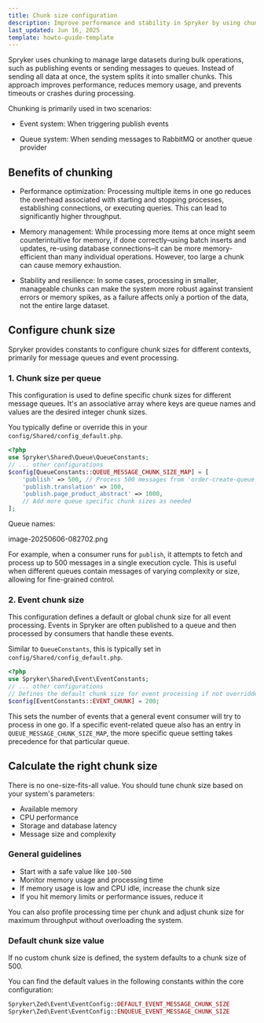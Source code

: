```yaml
---
title: Chunk size configuration
description: Improve performance and stability in Spryker by using chunking for bulk operations. Configure chunk sizes for events and queues to optimize memory use, throughput, and resilience.
last_updated: Jun 16, 2025
template: howto-guide-template
---
```



Spryker uses chunking to manage large datasets during bulk operations, such as publishing events or sending messages to queues. Instead of sending all data at once, the system splits it into smaller chunks. This approach improves performance, reduces memory usage, and prevents timeouts or crashes during processing.

Chunking is primarily used in two scenarios:

- Event system: When triggering publish events

- Queue system: When sending messages to RabbitMQ or another queue provider

 
## Benefits of chunking

- Performance optimization: Processing multiple items in one go reduces the overhead associated with starting and stopping processes, establishing connections, or executing queries. This can lead to significantly higher throughput.

- Memory management: While processing more items at once might seem counterintuitive for memory, if done correctly–using batch inserts and updates, re-using database connections–it can be more memory-efficient than many individual operations. However, too large a chunk can cause memory exhaustion.

- Stability and resilience: In some cases, processing in smaller, manageable chunks can make the system more robust against transient errors or memory spikes, as a failure affects only a portion of the data, not the entire large dataset.


## Configure chunk size

Spryker provides constants to configure chunk sizes for different contexts, primarily for message queues and event processing.

### 1. Chunk size per queue

This configuration is used to define specific chunk sizes for different message queues. It's an associative array where keys are queue names and values are the desired integer chunk sizes.

You typically define or override this in your `config/Shared/config_default.php`.


```php
<?php
use Spryker\Shared\Queue\QueueConstants;
// ... other configurations
$config[QueueConstants::QUEUE_MESSAGE_CHUNK_SIZE_MAP] = [
    'publish' => 500, // Process 500 messages from 'order-create-queue' at once
    'publish.translation' => 100, 
    'publish.page_product_abstract' => 1000, 
    // Add more queue specific chunk sizes as needed
];
```

Queue names:


image-20250606-082702.png

For example, when a consumer runs for `publish`, it attempts to fetch and process up to 500 messages in a single execution cycle. This is useful when different queues contain messages of varying complexity or size, allowing for fine-grained control.

### 2. Event chunk size

This configuration defines a default or global chunk size for all event processing. Events in Spryker are often published to a queue and then processed by consumers that handle these events.

Similar to `QueueConstants`, this is typically set in `config/Shared/config_default.php`.


```php
<?php
use Spryker\Shared\Event\EventConstants;
// ... other configurations
// Defines the default chunk size for event processing if not overridden by a specific queue config
$config[EventConstants::EVENT_CHUNK] = 200;
```

This sets the number of events that a general event consumer will try to process in one go. If a specific event-related queue also has an entry in `QUEUE_MESSAGE_CHUNK_SIZE_MAP`, the more specific queue setting takes precedence for that particular queue.

## Calculate the right chunk size

There is no one-size-fits-all value. You should tune chunk size based on your system's parameters:

- Available memory
- CPU performance
- Storage and database latency
- Message size and complexity

### General guidelines

- Start with a safe value like `100-500`
- Monitor memory usage and processing time
- If memory usage is low and CPU idle, increase the chunk size
- If you hit memory limits or performance issues, reduce it

You can also profile processing time per chunk and adjust chunk size for maximum throughput without overloading the system.

### Default chunk size value

If no custom chunk size is defined, the system defaults to a chunk size of 500.

You can find the default values in the following constants within the core configuration:

```php
Spryker\Zed\Event\EventConfig::DEFAULT_EVENT_MESSAGE_CHUNK_SIZE
Spryker\Zed\Event\EventConfig::ENQUEUE_EVENT_MESSAGE_CHUNK_SIZE
```


